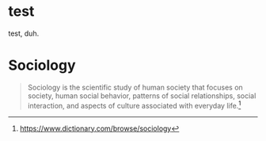 # test
test, duh.

# Sociology
> Sociology is the scientific study of human society that focuses on society, human social behavior, patterns of social relationships, social interaction, and aspects of culture associated with everyday life.[^1]

[^1]: https://www.dictionary.com/browse/sociology
